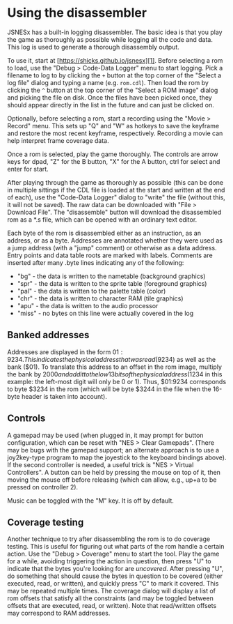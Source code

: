 # Using the disassembler

JSNESx has a built-in logging disassembler.  The basic idea is that you
play the game as thoroughly as possible while logging all the code and
data.  This log is used to generate a thorough disassembly output.

To use it, start at [https://shicks.github.io/jsnesx][1].  Before selecting a
rom to load, use the "Debug > Code-Data Logger" menu to start logging.
Pick a filename to log to by clicking the `+` button at the top corner
of the "Select a log file" dialog and typing a name (e.g. `rom.cdl`).
Then load the rom by clicking the `^` button at the top corner of the
"Select a ROM image" dialog and picking the file on disk.  Once the files
have been picked once, they should appear directly in the list in the
future and can just be clicked on.

[1]: https://shicks.github.io/jsnesx

Optionally, before selecting a rom, start a recording using the "Movie > Record"
menu.  This sets up "Q" and "W" as hotkeys to save the keyframe and restore the
most recent keyframe, respectively.  Recording a movie can help interpret frame
coverage data.

Once a rom is selected, play the game thoroughly.  The controls are arrow keys
for dpad, "Z" for the B button, "X" for the A button, ctrl for select and enter
for start.

After playing through the game as thoroughly as possible (this can be done in
multiple sittings if the CDL file is loaded at the start and written at the
end of each), use the "Code-Data Logger" dialog to "write" the file (without
this, it will not be saved).  The raw data can be downloaded with "File >
Download File".  The "disassemble" button will download the disassembled
rom as a *.s file, which can be opened with an ordinary text editor.

Each byte of the rom is disassembled either as an instruction, as an address,
or as a byte.  Addresses are annotated whether they were used as a jump address
(with a "jump" comment) or otherwise as a data address.  Entry points and data
table roots are marked with labels.  Comments are inserted after many .byte
lines indicating any of the following:

 * "bg" - the data is written to the nametable (background graphics)
 * "spr" - the data is written to the sprite table (foreground graphics)
 * "pal" - the data is written to the palette table (color)
 * "chr" - the data is written to character RAM (tile graphics)
 * "apu" - the data is written to the audio processor
 * "miss" - no bytes on this line were actually covered in the log

## Banked addresses

Addresses are displayed in the form $01:9234.  This indicates the
physical address that was read ($9234) as well as the bank ($01).
To translate this address to an offset in the rom image, multiply
the bank by $2000 and add it to the low 13 bits of the physical address
($1234 in this example: the left-most digit will only be 0 or 1).  Thus,
$01:9234 corresponds to byte $3234 in the rom (which will be byte $3244
in the file when the 16-byte header is taken into account).

## Controls

A gamepad may be used (when plugged in, it may prompt for button
configuration, which can be reset with "NES > Clear Gamepads".  (There
may be bugs with the gamepad support; an alternate approach is to use
a joy2key-type program to map the joyestick to the keyboard bindings
above).  If the second controller is needed, a useful trick is "NES >
Virtual Controllers".  A button can be held by pressing the mouse on
top of it, then moving the mouse off before releasing (which can
allow, e.g., up+a to be pressed on controller 2).

Music can be toggled with the "M" key.  It is off by default.

## Coverage testing

Another technique to try after disassembling the rom is to do coverage
testing.  This is useful for figuring out what parts of the rom handle a
certain action.  Use the "Debug > Coverage" menu to start the tool.  Play
the game for a while, avoiding triggering the action in question, then
press "U" to indicate that the bytes you're looking for are _uncovered_.
After pressing "U", do something that should cause the bytes in question
to be covered (either executed, read, or written), and quickly press "C"
to mark it covered.  This may be repeated multiple times.  The coverage
dialog will display a list of rom offsets that satisfy all the constraints
(and may be toggled between offsets that are executed, read, or written).
Note that read/written offsets may correspond to RAM addresses.
